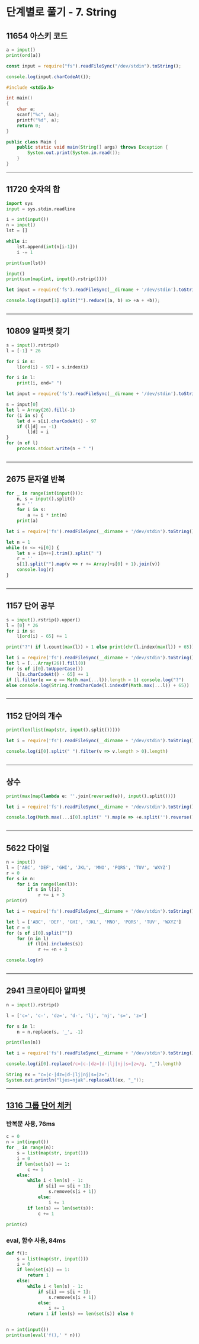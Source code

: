 # **단계별로 풀기 - 7. String**

## **11654 아스키 코드**

```py
a = input()
print(ord(a))
```

```js
const input = require("fs").readFileSync("/dev/stdin").toString();

console.log(input.charCodeAt());
```

```c
#include <stdio.h>

int main()
{
    char a;
    scanf("%c", &a);
    printf("%d", a);
    return 0;
}
```

```java
public class Main {
    public static void main(String[] args) throws Exception {
        System.out.print(System.in.read());
    }
}
```

___

## **11720 숫자의 합**

```py
import sys
input = sys.stdin.readline

i = int(input())
n = input()
lst = []

while i:
    lst.append(int(n[i-1]))
    i -= 1

print(sum(lst))
```

```py
input()
print(sum(map(int, input().rstrip())))
```

```js
let input = require('fs').readFileSync(__dirname + '/dev/stdin').toString().trim().split('\n');

console.log(input[1].split("").reduce((a, b) => +a + +b));
```

```java
```

___

## **10809 알파벳 찾기**

```py
s = input().rstrip()
l = [-1] * 26

for i in s:
    l[ord(i) - 97] = s.index(i)

for i in l:
    print(i, end=" ")
```

```js
let input = require('fs').readFileSync(__dirname + '/dev/stdin').toString().trim().split('\n');

s = input[0]
let l = Array(26).fill(-1)
for (i in s) {
    let d = s[i].charCodeAt() - 97
    if (l[d] == -1)
        l[d] = i
}
for (n of l)
    process.stdout.write(n + " ")
```

```java
```

___

## **2675 문자열 반복**

```py
for _ in range(int(input())):
    n, s = input().split()
    a = ''
    for i in s:
        a += i * int(n)
    print(a)
```

```js
let i = require('fs').readFileSync(__dirname + '/dev/stdin').toString().split('\n');

let n = 1
while (n <= +i[0]) {
    let s = i[n++].trim().split(" ")
    r = ''
    s[1].split("").map(v => r += Array(+s[0] + 1).join(v))
    console.log(r)
}
```

```java
```
___

## **1157 단어 공부**

```py
s = input().rstrip().upper()
l = [0] * 26
for i in s:
    l[ord(i) - 65] += 1

print("?") if l.count(max(l)) > 1 else print(chr(l.index(max(l)) + 65))
```

```js
let i = require('fs').readFileSync(__dirname + '/dev/stdin').toString().split('\n');
let l = [...Array(26)].fill(0)
for (s of i[0].toUpperCase())
    l[s.charCodeAt() - 65] += 1
if (l.filter(e => e == Math.max(...l)).length > 1) console.log("?")
else console.log(String.fromCharCode(l.indexOf(Math.max(...l)) + 65))
```

```java
```

___

## **1152 단어의 개수**

```py
print(len(list(map(str, input().split()))))
```

```js
let i = require('fs').readFileSync(__dirname + '/dev/stdin').toString().split('\n');

console.log(i[0].split(" ").filter(v => v.length > 0).length)
```

```java
```

___

## **상수**

```py
print(max(map(lambda e: ''.join(reversed(e)), input().split())))
```

```js
let i = require('fs').readFileSync(__dirname + '/dev/stdin').toString().trim().split('\n');

console.log(Math.max(...i[0].split(" ").map(e => +e.split('').reverse().join(''))))
```

```java
```
___

## **5622 다이얼**

```py
n = input()
l = ['ABC', 'DEF', 'GHI', 'JKL', 'MNO', 'PQRS', 'TUV', 'WXYZ']
r = 0
for s in n:
    for i in range(len(l)):
        if s in l[i]:
            r += i + 3
print(r)
```

```js
let i = require('fs').readFileSync(__dirname + '/dev/stdin').toString().trim().split('\n');

let l = ['ABC', 'DEF', 'GHI', 'JKL', 'MNO', 'PQRS', 'TUV', 'WXYZ']
let r = 0
for (s of i[0].split(""))
    for (n in l)
        if (l[n].includes(s))
            r += +n + 3

console.log(r)
```

```java
```

___

## **2941 크로아티아 알파벳**

```py
n = input().rstrip()

l = ['c=', 'c-', 'dz=', 'd-', 'lj', 'nj', 's=', 'z=']

for s in l:
    n = n.replace(s, '_', -1)

print(len(n))
```

```js
let i = require('fs').readFileSync(__dirname + '/dev/stdin').toString().trim().split('\n');

console.log(i[0].replace(/c=|c-|dz=|d-|lj|nj|s=|z=/g, "_").length)
```

```java
String ex = "c=|c-|dz=|d-|lj|nj|s=|z=";
System.out.println("ljes=njak".replaceAll(ex, "_"));
```

___

## [**1316 그룹 단어 체커**](https://www.acmicpc.net/submit/1316/35251271)



### **반복문 사용, 76ms**
```py
c = 0
n = int(input())
for _ in range(n):
    s = list(map(str, input()))
    i = 0
    if len(set(s)) == 1:
        c += 1
    else:
        while i < len(s) - 1:
            if s[i] == s[i + 1]:
                s.remove(s[i + 1])
            else:
                i += 1
        if len(s) == len(set(s)):
            c += 1

print(c)
```

### **eval, 함수 사용, 84ms**
```py
def f():
    s = list(map(str, input()))
    i = 0
    if len(set(s)) == 1:
        return 1
    else:
        while i < len(s) - 1:
            if s[i] == s[i + 1]:
                s.remove(s[i + 1])
            else:
                i += 1
        return 1 if len(s) == len(set(s)) else 0


n = int(input())
print(sum(eval('f(),' * n)))
```

```js
```

```java
```

```c
```
